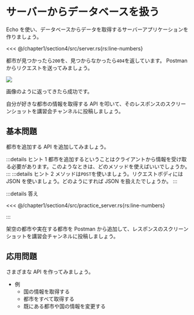 # サーバーからデータベースを扱う

Echo を使い、データベースからデータを取得するサーバーアプリケーションを作りましょう。

<<< @/chapter1/section4/src/server.rs{rs:line-numbers}

都市が見つかったら`200`を、見つからなかったら`404`を返しています。
Postman からリクエストを送ってみましょう。

![](images/postman.png)

画像のように返ってきたら成功です。

自分が好きな都市の情報を取得する API を叩いて、そのレスポンスのスクリーンショットを講習会チャンネルに投稿しましょう。

## 基本問題

都市を追加する API を追加してみましょう。

:::details ヒント 1
都市を追加するということはクライアントから情報を受け取る必要があります。このようなときは、どのメソッドを使えばいいでしょうか。
:::
:::details ヒント 2
メソッドは`POST`を使いましょう。リクエストボディには JSON を使いましょう。どのようにすれば JSON を扱えたでしょうか。
:::

:::details 答え

<<< @/chapter1/section4/src/practice_server.rs{rs:line-numbers}

:::

架空の都市や実在する都市を Postman から追加して、レスポンスのスクリーンショットを講習会チャンネルに投稿しましょう。

## 応用問題

さまざまな API を作ってみましょう。

- 例
  - 国の情報を取得する
  - 都市をすべて取得する
  - 既にある都市や国の情報を変更する
